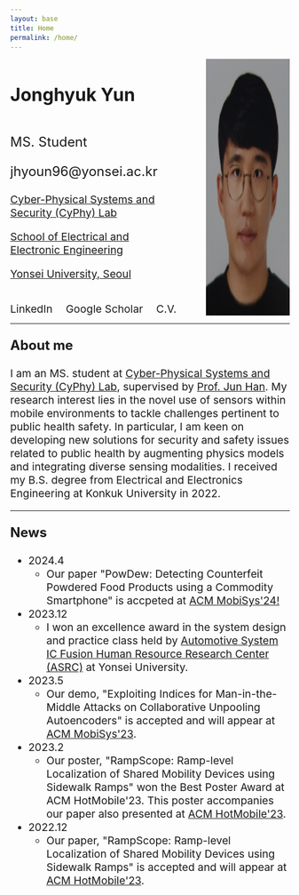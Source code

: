 ```yaml
---
layout: base
title: Home
permalink: /home/
---
```

<div class="content-container">
  <div class="text-container">
    <h2 style="font-size: 2rem;">Jonghyuk Yun</h2>
    <div>
      <p style="font-size: 1.5rem;">MS. Student</p>
      <p style="font-size: 1.5rem;">jhyoun96@yonsei.ac.kr</p>
      <p style="font-size: 1.2rem;"><a href="https://www.cyphy.kaist.ac.kr/">Cyber-Physical Systems and Security (CyPhy) Lab</a></p>
      <p style="font-size: 1.2rem;"><a href="https://ee.yonsei.ac.kr/ee/index.do">School of Electrical and Electronic Engineering</a></p>
      <p style="font-size: 1.2rem;"><a href="https://yonsei.ac.kr/">Yonsei University, Seoul</a></p>
    </div>
    <div style="margin-top: 20px;">
      <a href="https://www.linkedin.com/in/jonghyuk-yun/" target="_blank" style="text-decoration: none; margin-right: 20px; font-size: 1.2rem;">LinkedIn</a>
      <a href="https://scholar.google.com/citations?user=kxL5C0EAAAAJ&hl=ko" target="_blank" style="text-decoration: none; margin-right: 20px; font-size: 1.2rem;">Google Scholar</a>
      <a href="https://drive.google.com/file/d/1FPMVN_VCeEcnaV3hOZj2LXN-_ejl5xxk/view?usp=sharing" target="_blank" style="text-decoration: none; font-size: 1.2rem;">C.V.</a>
    </div>
  </div>
  <img class="profile-image" src="/assets/current.png" alt="Jonghyuk Yun">
</div>

<!-- Add Line -->
<hr> 

<!-- About Me -->
<p style="font-size: 1.5rem;"><strong>About me</strong></p>

<p style="font-size: 1.2rem;">I am an MS. student at <a href="https://www.cyphy-lab.org/">Cyber-Physical Systems and Security (CyPhy) Lab</a>, supervised by <a href="https://www.junhan.org">Prof. Jun Han</a>. My research interest lies in the novel use of sensors within mobile environments to tackle challenges pertinent to public health safety. In particular, I am keen on developing new solutions for security and safety issues related to public health by augmenting physics models and integrating diverse sensing modalities. I received my B.S. degree from Electrical and Electronics Engineering at Konkuk University in 2022.</p>

<!-- Add Line -->
<hr> 

<!-- News -->
<p style="font-size: 1.5rem;"><strong>News</strong></p>
<ul style="font-size: 1.2rem;">
  <li>2024.4
    <ul>
      <li>Our paper "PowDew: Detecting Counterfeit Powdered Food Products using a Commodity Smartphone" is accpeted at <a href="https://www.sigmobile.org/mobisys/2024/">ACM MobiSys'24!</a>
      </li>
    </ul>
  </li>
  <li>2023.12
    <ul>
      <li>I won an excellence award in the system design and practice class held by <a href="http://asrc.yonsei.ac.kr/index.php">Automotive System IC Fusion Human Resource Research Center (ASRC)</a> at Yonsei University.
      </li>
    </ul>
  </li>
  <li>2023.5
    <ul>
      <li>Our demo, "Exploiting Indices for Man-in-the-Middle Attacks on Collaborative Unpooling Autoencoders" is accepted and will appear at <a href="https://www.sigmobile.org/mobisys/2023/">ACM MobiSys'23</a>.</li>
    </ul>
  </li>
  <li>2023.2
    <ul>
      <li>Our poster, "RampScope: Ramp-level Localization of Shared Mobility Devices using Sidewalk Ramps" won the Best Poster Award at ACM HotMobile'23. This poster accompanies our paper also presented at <a href="https://www.sigmobile.org/hotmobile/2023/">ACM HotMobile'23</a>.</li>
    </ul>
  </li>
  <li>2022.12
    <ul>
      <li>Our paper, "RampScope: Ramp-level Localization of Shared Mobility Devices using Sidewalk Ramps" is accepted and will appear at <a href="https://www.sigmobile.org/hotmobile/2023/">ACM HotMobile'23</a>.</li>
    </ul>
  </li>
</ul>


<style>
/* Desktop styles */
.content-container {
  display: flex;
  align-items: stretch;
  justify-content: center;
}
.text-container {
  display: flex;
  flex-direction: column;
  justify-content: space-between;
  margin-right: 50px;
}
.profile-image {
  height: auto;
  max-width: 30%;
}

/* Mobile styles */
@media (max-width: 768px) {
  .content-container {
    flex-direction: column;
    align-items: center;
  }
  .text-container {
    order: 2; /* This ensures the text container moves below the image */
    margin-right: 0; /* Removes the right margin on mobile */
    margin-top: 20px; /* Adds some space between the image and text */
  }
  .profile-image {
    order: 1; /* This ensures the image is above the text */
    max-width: 80%; /* Slightly enlarges the image on mobile */
    margin-bottom: 20px; /* Adds some space below the image */
  }
}
</style>
